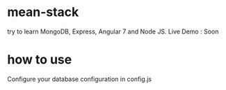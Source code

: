 # mean-stack
try to learn MongoDB, Express, Angular 7 and Node JS.
Live Demo : Soon

# how to use
Configure your database configuration in config.js
